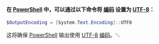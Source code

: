 #### 在 [PowerShell](https://zh.wikipedia.org/wiki/PowerShell) 中，可以通过以下命令将 [编码](https://zh.wikipedia.org/wiki/编码) 设置为 [UTF-8](https://zh.wikipedia.org/wiki/UTF-8)：

```powershell
$OutputEncoding = [System.Text.Encoding]::UTF8
```

这将确保 [PowerShell](https://zh.wikipedia.org/wiki/PowerShell) 输出使用 [UTF-8](https://zh.wikipedia.org/wiki/UTF-8) [编码](https://zh.wikipedia.org/wiki/编码)。␃
